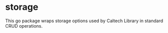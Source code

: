 
# storage

This go package wraps storage options used by Caltech Library in standard CRUD operations.


